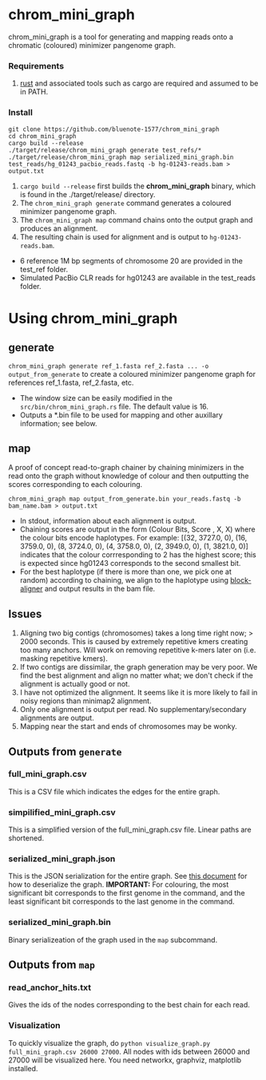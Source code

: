 # chrom_mini_graph 

chrom_mini_graph is a tool for generating and mapping reads onto a chromatic (coloured) minimizer pangenome graph. 

### Requirements 

1. [rust](https://www.rust-lang.org/tools/install) and associated tools such as cargo are required and assumed to be in PATH.

### Install

```
git clone https://github.com/bluenote-1577/chrom_mini_graph
cd chrom_mini_graph
cargo build --release
./target/release/chrom_mini_graph generate test_refs/*
./target/release/chrom_mini_graph map serialized_mini_graph.bin test_reads/hg_01243_pacbio_reads.fastq -b hg-01243-reads.bam > output.txt
```

1. `cargo build --release` first builds the **chrom_mini_graph** binary, which is found in the ./target/release/ directory.
2. The `chrom_mini_graph generate` command generates a coloured minimizer pangenome graph. 
3. The `chrom_mini_graph map` command chains onto the output graph and produces an alignment.
4. The resulting chain is used for alignment and is output to `hg-01243-reads.bam`. 

* 6 reference 1M bp segments of chromosome 20 are provided in the test_ref folder. 
* Simulated PacBio CLR reads for hg01243 are available in the test_reads folder. 

# Using chrom_mini_graph

## generate

`chrom_mini_graph generate ref_1.fasta ref_2.fasta ... -o output_from_generate` to create a coloured minimizer pangenome graph for references ref_1.fasta, ref_2.fasta, etc. 

* The window size can be easily modified in the `src/bin/chrom_mini_graph.rs` file. The default value is 16.
* Outputs a \*.bin file to be used for mapping and other auxillary information; see below. 

## map

A proof of concept read-to-graph chainer by chaining minimizers in the read onto the graph without knowledge of colour and then outputting the scores corresponding to each colouring.

`chrom_mini_graph map output_from_generate.bin your_reads.fastq -b bam_name.bam > output.txt`

* In stdout, information about each alignment is output.
* Chaining scores are output in the form (Colour Bits, Score , X, X) where the colour bits encode haplotypes. For example:  [(32, 3727.0, 0), (16, 3759.0, 0), (8, 3724.0, 0), (4, 3758.0, 0), (2, 3949.0, 0), (1, 3821.0, 0)]
indicates that the colour corrresponding to 2 has the highest score; this is expected since hg01243 corresponds to the second smallest bit. 
* For the best haplotype (if there is more than one, we pick one at random) according to chaining, we align to the haplotype using [block-aligner](https://github.com/Daniel-Liu-c0deb0t/block-aligner) and output results in the bam file.

## Issues

1. Aligning two big contigs (chromosomes) takes a long time right now; > 2000 seconds. This is caused by extremely repetitive kmers creating too many anchors. Will work on removing repetitive k-mers later on (i.e. masking repetitive kmers).
2. If two contigs are dissimilar, the graph generation may be very poor. We find the best alignment and align no matter what; we don't check if the alignment is actually good or not. 
3. I have not optimized the alignment. It seems like it is more likely to fail in noisy regions than minimap2 alignment. 
4. Only one alignment is output per read. No supplementary/secondary alignments are output.
5. Mapping near the start and ends of chromosomes may be wonky. 

## Outputs from `generate`

### full_mini_graph.csv 

This is a CSV file which indicates the edges for the entire graph. 

### simpilified_mini_graph.csv

This is a simplified version of the full_mini_graph.csv file. Linear paths are shortened. 

### serialized_mini_graph.json

This is the JSON serialization for the entire graph. See [this document](https://docs.google.com/document/d/1oRHjPgP-Bh9UkySCduWIl5yCpfiLVEoSnRdzdx4a7-Y/edit?usp=sharing) for how to deserialize the graph. **IMPORTANT:** For colouring, the most significant bit corresponds to the first genome in the command, and the least significant bit corresponds to the last genome in the command. 

### serialized_mini_graph.bin

Binary serializeation of the graph used in the `map` subcommand.

## Outputs from `map`

### read_anchor_hits.txt

Gives the ids of the nodes corresponding to the best chain for each read. 

### Visualization

To quickly visualize the graph, do `python visualize_graph.py full_mini_graph.csv 26000 27000`. All nodes with ids between 26000 and 27000 will be visualized here. You need networkx, graphviz, matplotlib installed.
